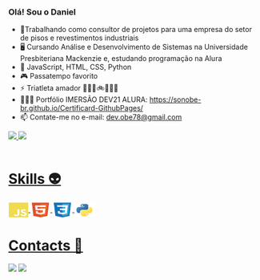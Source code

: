 ### Olá! Sou o Daniel

- 📐Trabalhando como consultor de projetos para uma empresa do setor de pisos e revestimentos industriais
- 🖥 Cursando Análise e Desenvolvimento de Sistemas na Universidade Presbiteriana Mackenzie e, estudando programação na Alura
- 🦊 JavaScript, HTML, CSS, Python
- 🎮 Passatempo favorito
- ⚡ Triatleta amador 🏊🏽‍♂️🚲🏃🏽‍♂️
- 👩🏽‍🚀 Portfólio IMERSÃO DEV21 ALURA: https://sonobe-br.github.io/Certificard-GithubPages/   
- 📫 Contate-me no e-mail: dev.obe78@gmail.com


 <div>
  <a href="https://github.com/Sonobe-br">
  <img height="180em" src="https://github-readme-stats.vercel.app/api?username=Sonobe-br&show_icons=true&theme=dark&include_all_commits=true&count_private=true"/>
  <img height="180em" src="https://github-readme-stats.vercel.app/api/top-langs/?username=Sonobe-br&layout=compact&langs_count=7&theme=dark"/>
</div>
 
 <div style="display: inline_block"><br>
  <h1>Skills 👽</h1>
  <img align="center" alt="Sonobe-Js" height="30" width="40" src="https://raw.githubusercontent.com/devicons/devicon/master/icons/javascript/javascript-plain.svg">
  <img align="center" alt="Sonobe-HTML" height="30" width="40" src="https://raw.githubusercontent.com/devicons/devicon/master/icons/html5/html5-original.svg">
  <img align="center" alt="Sonobe-CSS" height="30" width="40" src="https://raw.githubusercontent.com/devicons/devicon/master/icons/css3/css3-original.svg">
  <img align="center" alt="Sonobe-Python" height="30" width="40" src="https://raw.githubusercontent.com/devicons/devicon/master/icons/python/python-original.svg">
</div>
 
 ##
 
 <div>
  <h1>Contacts 📱 </h1>
  <a href = "mailto:dev.obe78@gmail.com"><img src="https://img.shields.io/badge/-Gmail-%23333?style=for-the-badge&logo=gmail&logoColor=white" target="_blank"></a>
  <a href="https://www.linkedin.com/in/daniel-sonobe-silveira-36b317211" target="_blank"><img src="https://img.shields.io/badge/-LinkedIn-%230077B5?style=for-the-badge&logo=linkedin&logoColor=white" target="_blank"></a> 

 
 </div>

